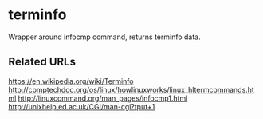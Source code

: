 terminfo
========

Wrapper around infocmp command, returns terminfo data.

Related URLs
------------
https://en.wikipedia.org/wiki/Terminfo
http://comptechdoc.org/os/linux/howlinuxworks/linux_hltermcommands.html
http://linuxcommand.org/man_pages/infocmp1.html
http://unixhelp.ed.ac.uk/CGI/man-cgi?tput+1


